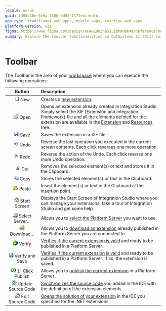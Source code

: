 ```yaml
---
locale: en-us
guid: 5395d30e-5e9a-4605-9d92-717fedcfeefb
app_type: traditional web apps, mobile apps, reactive web apps
platform-version: o11
figma: https://www.figma.com/design/eFWRZ0nZhm5J5ibmKMak49/Reference?node-id=3042-298&t=ndVLjp7PlMY2g9Hg-1
summary: Explore the toolbar functionalities in OutSystems 11 (O11) for managing extensions in Integration Studio.
---
```

# Toolbar

The Toolbar is the area of your [workspace](<workspace.md>) where you can execute the following operations:

Button | Description
:-----:|:-----------
![Icon for creating a new extension in Integration Studio](images/file-new-icon.png "New Button") New | Creates a [new extension](<../../integration-with-systems/integration-studio/extension-life-cycle/extension-create.md>).
![Icon for opening an existing extension in Integration Studio](images/file-open-icon.png "Open Button") Open | Opens an extension already created in Integration Studio. Simply select the XIF (Extension and Integration Framework) file and all the elements defined for the extension are available in the [Extension](<multi-tree-navigator.md>) and [Resources](<resources-tree.md>) tree.
![Icon for saving the current extension in Integration Studio](images/file-save-icon.png "Save Button") Save | Saves the extension in a XIF file.
![Icon for undoing the last operation in Integration Studio](images/file-undo-icon.png "Undo Button") Undo | Reverse the last operation you executed in the current screen contents. Each click reverses one more operation.
![Icon for redoing the last undone operation in Integration Studio](images/file-redo-icon.png "Redo Button") Redo | Reverse the action of the Undo. Each click reverse one more Undo operation.
![Icon for cutting selected elements or text in Integration Studio](images/file-cut-icon.png "Cut Button") Cut | Removes the selected element(s) or text and stores it in the Clipboard.
![Icon for copying selected elements or text in Integration Studio](images/file-copy-icon.png "Copy Button") Copy | Stores the selected element(s) or text in the Clipboard.
![Icon for pasting elements or text from the Clipboard in Integration Studio](images/file-paste-icon.png "Paste Button") Paste | Insert the element(s) or text in the Clipboard at the insertion point.
![Icon for displaying the Start Screen of Integration Studio](images/home-icon.png "Start Screen Button") Start Screen | Displays the Start Screen of Integration Studio where you can manage your extensions, take a tour of Integration Studio and get some help.
![Icon for selecting the Platform Server in Integration Studio](images/connect-server-icon.png "Select Server Button") Select Server... | Allows you to [select the Platform Server](<menu/file/server-select-window.md>) you want to use.
![Icon for downloading an extension from the Platform Server in Integration Studio](images/download-icon.png "Download Button") Download... | Allows you to [download an extension](<../../integration-with-systems/integration-studio/managing-extensions/extension-download.md>) already published in the Platform Server you are connected to.
![Icon for verifying the current extension's validity in Integration Studio](images/validate-icon.png "Verify Button") Verify | [Verifies if the current extension is valid](<../../integration-with-systems/integration-studio/extension-life-cycle/extension-verify.md>) and ready to be published in a Platform Server.
![Icon for verifying and saving the current extension in Integration Studio](images/verify-save-icon.png "Verify and Save Button") Verify and Save | [Verifies if the current extension is valid](<../../integration-with-systems/integration-studio/extension-life-cycle/extension-verify.md>) and ready to be published in a Platform Server. If so, the extension is saved.
![Icon for publishing the current extension with one click in Integration Studio](images/1-click-publish-icon.png "1-Click Publish Button") 1-Click Publish | Allows you to [publish the current extension](<../../integration-with-systems/integration-studio/extension-life-cycle/extension-1-cp.md>) in a Platform Server.
![Icon for updating the source code of the extension in Integration Studio](images/update-source-code-icon.png "Update Source Code Button") Update Source Code | [Synchronizes the source code](<../../integration-with-systems/integration-studio/extension-life-cycle/extension-update-source-code.md>) you added in the IDE with the definition of the extension elements.
![Icon for editing the source code of the .NET extension in the specified IDE](images/launch-ide-net-icon.png "Edit Source Code Button") Edit Source Code | [Opens the solution of your extension](<../../integration-with-systems/integration-studio/extension-life-cycle/extension-code-edit.md>) in the IDE you specified for the .NET extensions.
